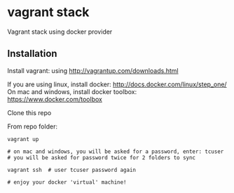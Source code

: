 vagrant stack
======================

Vagrant stack using docker provider

Installation
------------

Install vagrant: using http://vagrantup.com/downloads.html

If you are using linux, install docker: http://docs.docker.com/linux/step_one/
On mac and windows, install docker toolbox: https://www.docker.com/toolbox

Clone this repo

From repo folder:

    vagrant up

    # on mac and windows, you will be asked for a password, enter: tcuser
    # you will be asked for password twice for 2 folders to sync

    vagrant ssh  # user tcuser password again

    # enjoy your docker 'virtual' machine!
